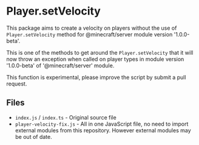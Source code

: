# Player.setVelocity

This package aims to create a velocity on players without the use of `Player.setVelocity` method for @minecraft/server module version '1.0.0-beta'.

This is one of the methods to get around the `Player.setVelocity` that it will now throw an exception when called on player types in module version '1.0.0-beta' of '@minecraft/server' module.

This function is experimental, please improve the script by submit a pull request.

## Files
- `index.js` / `index.ts` - Original source file
- `player-velocity-fix.js` - All in one JavaScript file, no need to import external modules from this repository. However external modules may be out of date.